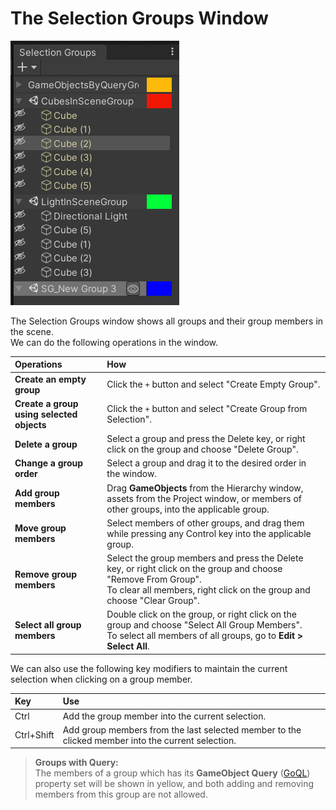 # The Selection Groups Window

![](images/SelectionGroupsWindow.png)

The Selection Groups window shows all groups and their group members in the scene.    
We can do the following operations in the window.

|**Operations**          |**How** |
|:---                    |:---|
| **Create an empty group**  | Click the `+` button and select "Create Empty Group". |
| **Create a group using selected objects**  | Click the `+` button and select "Create Group from Selection". |
| **Delete a group**   | Select a group and press the Delete key, or right click on the group and choose "Delete Group". |
| **Change a group order**   | Select a group and drag it to the desired order in the window. |
| **Add group members**    | Drag **GameObjects** from the Hierarchy window, assets from the Project window, or members of other groups, into the applicable group.|
| **Move group members**    | Select members of other groups, and drag them while pressing any Control key into the applicable group.|
| **Remove group members**  | Select the group members and press the Delete key, or right click on the group and choose "Remove From Group". <br/> To clear all members, right click on the group and choose "Clear Group".|
| **Select all group members**  | Double click on the group, or right click on the group and choose "Select All Group Members". <br/> To select all members of all groups, go to **Edit > Select All**.|

We can also use the following key modifiers to maintain the current selection
when clicking on a group member.

|**Key**  |**Use** |
|:---     |:---|
| Ctrl | Add the group member into the current selection. |
| Ctrl+Shift | Add group members from the last selected member to the clicked member into the current selection.|


> **Groups with Query:**  
> The members of a group which has its **GameObject Query** 
> ([GoQL](https://github.com/Unity-Technologies/com.unity.selection-groups/blob/doc_window/Documentation~/goql.md)) 
> property set will be shown in yellow, 
> and both adding and removing members from this group are not allowed.  
